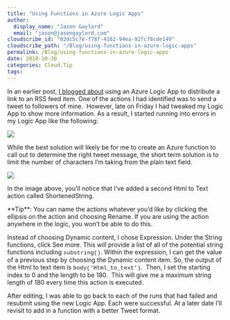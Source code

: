 ```yaml
---
title: "Using Functions in Azure Logic Apps"
author: 
  display_name: "Jason Gaylord"
  email: "jason@jasongaylord.com"
cloudscribe_id: "02dc5c7e-f78f-4162-94ea-92fc78cde149"
cloudscribe_path: "/Blog/using-functions-in-azure-logic-apps"
permalink: /Blog/using-functions-in-azure-logic-apps
date: 2018-10-30
categories: Cloud,Tip
tags: 
---
```


In an earlier post, [I blogged about](https://jasong.us/2yKwFRq) using an Azure Logic App to distribute a link to an RSS feed item. One of the actions I had identified was to send a tweet to followers of mine.  However, late on Friday I had tweaked my Logic App to show more information. As a result, I started running into errors in my Logic App like the following:

![](https://cdn.jasongaylord.com/images/2018/10/30/Twitter_Error.png)

While the best solution will likely be for me to create an Azure function to call out to determine the right tweet message, the short term solution is to limit the number of characters I’m taking from the plain text field. 

![](https://cdn.jasongaylord.com/images/2018/10/30/ShortenedString.png)

In the image above, you’ll notice that I’ve added a second Html to Text action called ShortenedString.
<div class="alert alert-primary">**Tip**: You can name the actions whatever you’d like by clicking the ellipsis on the action and choosing Rename. If you are using the action anywhere in the logic, you won’t be able to do this.</div>

Instead of choosing Dynamic content, I chose Expression. Under the String functions, click See more. This will provide a list of all of the potential string functions including <font face="Courier New" size="2">substring()</font>. Within the expression, I can get the value of a previous step by choosing the Dynamic content item. So, the output of the Html to text item is <font face="Courier New" size="2">body(‘Html_to_text’)</font>.  Then, I set the starting index to 0 and the length to be 180.  This will give me a maximum string length of 180 every time this action is executed.

After editing, I was able to go back to each of the runs that had failed and resubmit using the new Logic App. Each were successful. At a later date I’ll revisit to add in a function with a better Tweet format.
